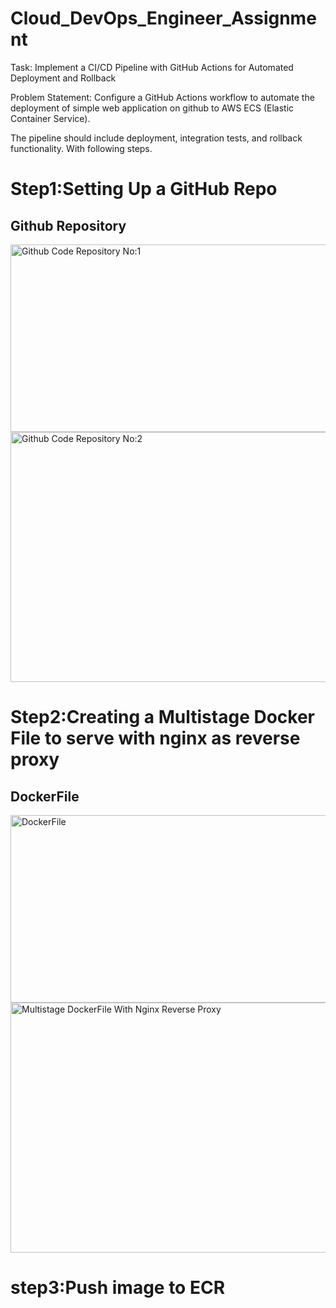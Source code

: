 # Cloud_DevOps_Engineer_Assignment
Task: Implement a CI/CD Pipeline with GitHub Actions for Automated Deployment and Rollback

Problem Statement: Configure a GitHub Actions workflow to automate the deployment of simple web application on github to AWS ECS (Elastic Container Service). 

The pipeline should include deployment, integration tests, and rollback functionality. With following steps.

Step1:Setting Up a GitHub Repo
=
<html>
<body>

<h2>Github Repository </h2>
<img src="https://github.com/user-attachments/assets/aba98775-8420-4385-94eb-e5f65c2a212b" alt="Github Code Repository No:1" width="800" height="300">
<img src="https://github.com/user-attachments/assets/12cdb578-63d8-45ba-a1c6-c5d4100017e3" alt="Github Code Repository No:2" width="800" height="400">
</body>
</html>



Step2:Creating a Multistage Docker File to serve with nginx as reverse proxy
=
<html>
<body>

<h2>DockerFile </h2>
<img src="https://github.com/user-attachments/assets/2dd1093f-05c8-4f68-8413-a24729f29e2d" alt="DockerFile" width="800" height="300">
<img src="" alt="Multistage DockerFile With Nginx Reverse Proxy" width="800" height="400">
</body>
</html>




step3:Push image to ECR
=
